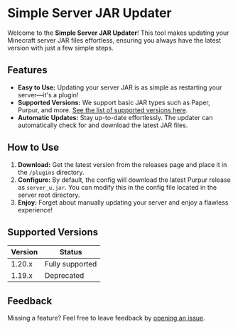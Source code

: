 # Simple Server JAR Updater

Welcome to the **Simple Server JAR Updater**! This tool makes updating your Minecraft server JAR files effortless, ensuring you always have the latest version with just a few simple steps.

## Features

- **Easy to Use:** Updating your server JAR is as simple as restarting your server—it's a plugin!
- **Supported Versions:** We support basic JAR types such as Paper, Purpur, and more. [See the list of supported versions here](https://api.nikostuff.com/docs/mc_jars).
- **Automatic Updates:** Stay up-to-date effortlessly. The updater can automatically check for and download the latest JAR files.

## How to Use

1. **Download:** Get the latest version from the releases page and place it in the `/plugins` directory.
2. **Configure:** By default, the config will download the latest Purpur release as `server_u.jar`. You can modify this in the config file located in the server root directory.
3. **Enjoy:** Forget about manually updating your server and enjoy a flawless experience!

## Supported Versions

| Version    | Status         |
|------------|----------------|
| 1.20.x     | Fully supported|
| 1.19.x     | Deprecated     |

## Feedback

Missing a feature? Feel free to leave feedback by [opening an issue](https://github.com/Nikos-Stuff/NSServerUpdater/issues). 